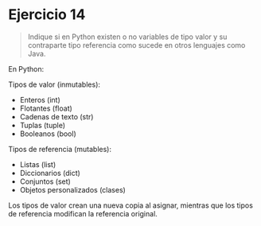 # Ejercicio 14

> Indique si en Python existen o no variables de tipo valor y su contraparte tipo
> referencia como sucede en otros lenguajes como Java.

En Python:

Tipos de valor (inmutables):

- Enteros (int)
- Flotantes (float)
- Cadenas de texto (str)
- Tuplas (tuple)
- Booleanos (bool)

Tipos de referencia (mutables):

- Listas (list)
- Diccionarios (dict)
- Conjuntos (set)
- Objetos personalizados (clases)

Los tipos de valor crean una nueva copia al asignar, mientras que los tipos de referencia modifican la referencia original.
